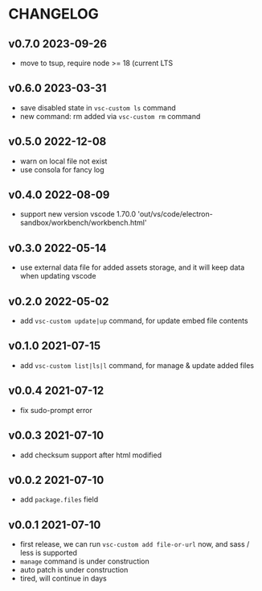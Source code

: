 # CHANGELOG

## v0.7.0 2023-09-26

- move to tsup, require node >= 18 (current LTS

## v0.6.0 2023-03-31

- save disabled state in `vsc-custom ls` command
- new command: rm added via `vsc-custom rm` command

## v0.5.0 2022-12-08

- warn on local file not exist
- use consola for fancy log

## v0.4.0 2022-08-09

- support new version vscode 1.70.0 'out/vs/code/electron-sandbox/workbench/workbench.html'

## v0.3.0 2022-05-14

- use external data file for added assets storage, and it will keep data when updating vscode

## v0.2.0 2022-05-02

- add `vsc-custom update|up` command, for update embed file contents

## v0.1.0 2021-07-15

- add `vsc-custom list|ls|l` command, for manage & update added files

## v0.0.4 2021-07-12

- fix sudo-prompt error

## v0.0.3 2021-07-10

- add checksum support after html modified

## v0.0.2 2021-07-10

- add `package.files` field

## v0.0.1 2021-07-10

- first release, we can run `vsc-custom add file-or-url` now, and sass / less is supported
- `manage` command is under construction
- auto patch is under construction
- tired, will continue in days
